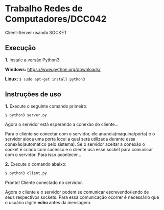 # Trabalho Redes de Computadores/DCC042

Client-Server usando SOCKET

## Execução
**1.** instale a versão Python3: 

**Windows:** https://www.python.org/downloads/

**Linux:** `$ sudo apt-get install python3`

## Instruções de uso

**1.** Execute o seguinte comando primeiro:

```bash
$ python3 server.py
```

Agora o servidor está esperando a conexão do cliente...

Para o cliente se conectar com o servidor, ele anuncia(maquina/porta) e o servidor aloca uma porta local a qual será utilizada durante essa conexão(automático pelo sistema). Se o servidor aceitar a conexão o socket é criado com sucesso e o cliente usa esse socket para comunicar com o
servidor. Para isso acontecer...

**2.** Execute o comando abaixo:

```bash
$ python3 client.py
```

Pronto! Cliente conectado no servidor. 

Agora o cliente e o servidor podem se comunicar escrevendo/lendo de seus respectivos sockets. Para essa comunicação ocorrer é necessário que o usuário digite **echo** antes da mensagem.
